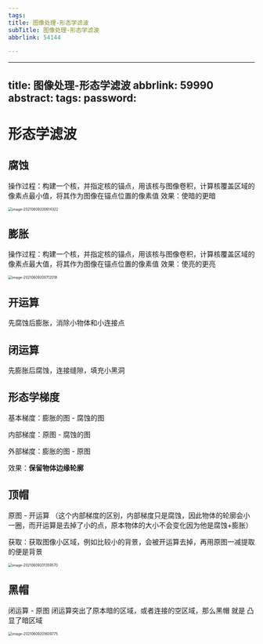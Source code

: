 ```yaml
---
tags:
title: 图像处理-形态学滤波
subTitle: 图像处理-形态学滤波
abbrlink: 54144

---
```

---
title: 图像处理-形态学滤波
abbrlink: 59990
abstract:
tags:
password:
---


<!--more-->

# 形态学滤波

## 腐蚀

操作过程：构建一个核，并指定核的锚点，用该核与图像卷积，计算核覆盖区域的像素点最小值，将其作为图像在锚点位置的像素值
效果：使暗的更暗

<img src="C:/Users/10729/AppData/Roaming/Typora/typora-user-images/image-20210609200614322.png" alt="image-20210609200614322" style="zoom:50%;" />

## 膨胀

操作过程：构建一个核，并指定核的锚点，用该核与图像卷积，计算核覆盖区域的像素点最大值，将其作为图像在锚点位置的像素值
效果：使亮的更亮

<img src="C:/Users/10729/AppData/Roaming/Typora/typora-user-images/image-20210609200712018.png" alt="image-20210609200712018" style="zoom:50%;" />

## 开运算

先腐蚀后膨胀，消除小物体和小连接点

## 闭运算

先膨胀后腐蚀，连接缝隙，填充小黑洞

## 形态学梯度

基本梯度：膨胀的图 -  腐蚀的图

内部梯度：原图 - 腐蚀的图   

外部梯度：膨胀的图 - 原图

效果：**保留物体边缘轮廓**

## 顶帽

原图 - 开运算 （这个内部梯度的区别，内部梯度只是腐蚀，因此物体的轮廓会小一圈，而开运算是去掉了小的点，原本物体的大小不会变化因为他是腐蚀+膨胀）

获取：获取图像小区域，例如比较小的背景，会被开运算去掉，再用原图一减提取的便是背景

<img src="C:/Users/10729/AppData/Roaming/Typora/typora-user-images/image-20210609201359570.png" alt="image-20210609201359570" style="zoom:50%;" />

## 黑帽

闭运算 - 原图 闭运算突出了原本暗的区域，或者连接的空区域，那么黑帽 就是  凸显了暗区域

<img src="C:/Users/10729/AppData/Roaming/Typora/typora-user-images/image-20210609201609775.png" alt="image-20210609201609775" style="zoom:50%;" />
